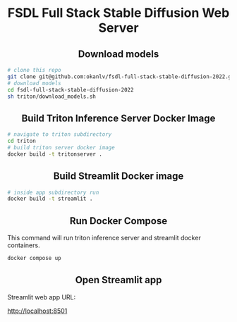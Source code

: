 <div align="center"><h1>FSDL Full Stack Stable Diffusion Web Server</h1></div>

<div align="center"><h2>Download models</h2></div>

```bash
# clone this repo
git clone git@github.com:okanlv/fsdl-full-stack-stable-diffusion-2022.git
# download models
cd fsdl-full-stack-stable-diffusion-2022
sh triton/download_models.sh
```

<div align="center"><h2>Build Triton Inference Server Docker Image</h2></div>

```bash
# navigate to triton subdirectory
cd triton
# build triton server docker image
docker build -t tritonserver .
```

<div align="center"><h2>Build Streamlit Docker image</h2></div>

```bash
# inside app subdirectory run
docker build -t streamlit .
```

<div align="center"><h2>Run Docker Compose</h2></div>
This command will run triton inference server and streamlit docker containers.

```bash
docker compose up
```

<div align="center"><h2>Open Streamlit app</h2></div>

Streamlit web app URL:

[http://localhost:8501](http://localhost:8501)